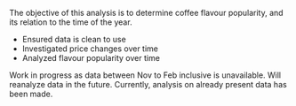 The objective of this analysis is to determine coffee flavour popularity, and its relation to the time of the year.

- Ensured data is clean to use
- Investigated price changes over time
- Analyzed flavour popularity over time

Work in progress as data between Nov to Feb inclusive is unavailable. Will reanalyze data in the future. Currently, analysis on already present data has been made. 


